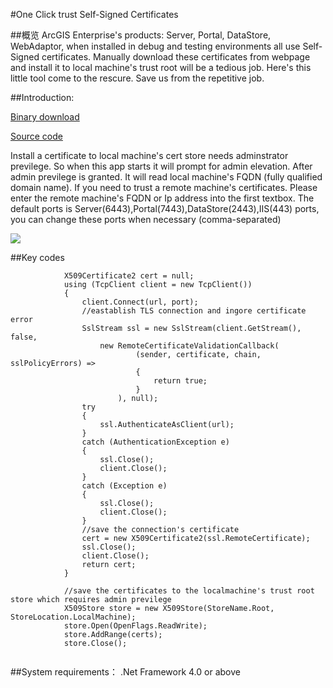 #One Click trust Self-Signed Certificates

##概览
ArcGIS Enterprise's products: Server, Portal, DataStore, WebAdaptor, when installed in debug and testing environments all use Self-Signed certificates. Manually download these certificates from webpage and install it to local machine's trust root will be a tedious job. Here's this little tool come to the rescure. Save us from the repetitive job.


 
##Introduction:

[Binary download](https://github.com/crazyxhz/TrustSelfSignedCertificates/raw/master/bin/Trust.exe)

[Source code](https://github.com/crazyxhz/TrustSelfSignedCertificates/tree/master/src)

Install a certificate to local machine's cert store needs adminstrator previlege. So when this app starts it will prompt for admin elevation. After admin previlege is granted. It will read local machine's FQDN (fully qualified domain name). If you need to trust a remote machine's certificates. Please enter the remote machine's FQDN or Ip address into the first textbox. The default ports is Server(6443),Portal(7443),DataStore(2443),IIS(443) ports, you can change these ports when necessary (comma-separated)



![](http://p1.bpimg.com/514597/1c7f3cee2e644b10.png)

##Key codes
```
            X509Certificate2 cert = null;
            using (TcpClient client = new TcpClient())
            {
                client.Connect(url, port);
                //eastablish TLS connection and ingore certificate error
                SslStream ssl = new SslStream(client.GetStream(), false,
                    new RemoteCertificateValidationCallback(
                            (sender, certificate, chain, sslPolicyErrors) =>
                            {
                                return true;
                            }
                        ), null);
                try
                {
                    ssl.AuthenticateAsClient(url);
                }
                catch (AuthenticationException e)
                {
                    ssl.Close();
                    client.Close();
                }
                catch (Exception e)
                {
                    ssl.Close();
                    client.Close();
                }
                //save the connection's certificate
                cert = new X509Certificate2(ssl.RemoteCertificate);
                ssl.Close();
                client.Close();
                return cert;
            }
            
            //save the certificates to the localmachine's trust root store which requires admin previlege
            X509Store store = new X509Store(StoreName.Root, StoreLocation.LocalMachine);
            store.Open(OpenFlags.ReadWrite);
            store.AddRange(certs);
            store.Close();
            
```

##System requirements：
.Net Framework 4.0 or above









